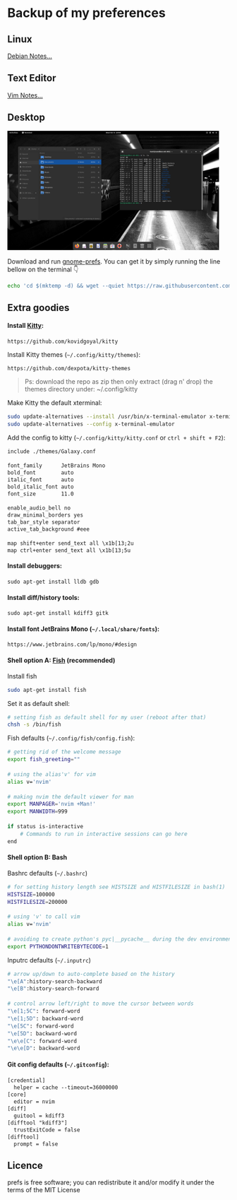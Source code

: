 # Backup of my preferences

## Linux
[Debian Notes...](debianNotes.md)

## Text Editor
[Vim Notes...](vimNotes.md)

## Desktop
<img src="data/gnomePrefsScreenshot.png" width="480">

Download and run [gnome-prefs](https://github.com/paulondc/prefs/blob/master/gnome-prefs). You can get it by simply running the line bellow on the terminal :point_down:
```bash
echo 'cd $(mktemp -d) && wget --quiet https://raw.githubusercontent.com/paulondc/prefs/master/gnome-prefs && chmod +x gnome-prefs && ./gnome-prefs' | bash
```

## Extra goodies

####  Install [Kitty](https://sw.kovidgoyal.net/kitty):
```
https://github.com/kovidgoyal/kitty
```

Install Kitty themes (`~/.config/kitty/themes`):
```
https://github.com/dexpota/kitty-themes
```
>  Ps: download the repo as zip then only extract (drag n' drop) the themes directory under: ~/.config/kitty

Make Kitty the default xterminal:
```bash
sudo update-alternatives --install /usr/bin/x-terminal-emulator x-terminal-emulator /usr/bin/kitty 50
sudo update-alternatives --config x-terminal-emulator
```

Add the config to kitty (`~/.config/kitty/kitty.conf` or `ctrl + shift + F2`):
```
include ./themes/Galaxy.conf

font_family      JetBrains Mono
bold_font        auto
italic_font      auto
bold_italic_font auto
font_size        11.0

enable_audio_bell no
draw_minimal_borders yes
tab_bar_style separator
active_tab_background #eee

map shift+enter send_text all \x1b[13;2u
map ctrl+enter send_text all \x1b[13;5u
```

#### Install debuggers:
```
sudo apt-get install lldb gdb
```

#### Install diff/history tools:
```
sudo apt-get install kdiff3 gitk
```

####  Install font JetBrains Mono (`~/.local/share/fonts`):
```
https://www.jetbrains.com/lp/mono/#design
```

#### Shell option A: [Fish](https://fishshell.com) (recommended)
Install fish
```bash
sudo apt-get install fish
```

Set it as default shell:
```bash
# setting fish as default shell for my user (reboot after that)
chsh -s /bin/fish
```

Fish defaults (`~/.config/fish/config.fish`):
```bash
# getting rid of the welcome message
export fish_greeting=""

# using the alias'v' for vim
alias v='nvim'

# making nvim the default viewer for man
export MANPAGER='nvim +Man!'
export MANWIDTH=999

if status is-interactive
    # Commands to run in interactive sessions can go here
end
```

#### Shell option B: Bash
Bashrc defaults (`~/.bashrc`)
```bash
# for setting history length see HISTSIZE and HISTFILESIZE in bash(1)
HISTSIZE=100000
HISTFILESIZE=200000

# using 'v' to call vim
alias v='nvim'

# avoiding to create python's pyc|__pycache__ during the dev environment
export PYTHONDONTWRITEBYTECODE=1
```

Inputrc defaults (`~/.inputrc`)
```bash
# arrow up/down to auto-complete based on the history
"\e[A":history-search-backward
"\e[B":history-search-forward

# control arrow left/right to move the cursor between words
"\e[1;5C": forward-word
"\e[1;5D": backward-word
"\e[5C": forward-word
"\e[5D": backward-word
"\e\e[C": forward-word
"\e\e[D": backward-word
```

#### Git config defaults (`~/.gitconfig`):
```
[credential]
  helper = cache --timeout=36000000
[core]
  editor = nvim
[diff]
  guitool = kdiff3
[difftool "kdiff3"]
  trustExitCode = false
[difftool]
  prompt = false
```

## Licence
prefs is free software; you can redistribute it and/or modify it under the terms of the MIT License
